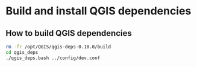 # Build and install QGIS dependencies

## How to build QGIS dependencies

```bash
rm -fr /opt/QGIS/qgis-deps-0.10.0/build
cd qgis_deps
./qgis_deps.bash ../config/dev.conf
```
